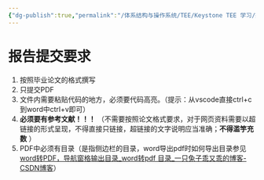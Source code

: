 ```yaml
---
{"dg-publish":true,"permalink":"/体系结构与操作系统/TEE/Keystone TEE 学习/报告提交要求/","dgPassFrontmatter":true}
---
```



# 报告提交要求

1. 按照毕业论文的格式撰写
1. 只提交PDF
1. 文件内需要粘贴代码的地方，必须要代码高亮。（提示：从vscode直接ctrl+c到word中ctrl+v即可）
1. **必须要有参考文献！！！** （不需要按照论文格式要求，对于网页资料需要以超链接的形式呈现，不得直接只链接，超链接的文字说明应当准确；**不得滥竽充数** ）
1. PDF中必须有目录（是指侧边栏的目录，word导出pdf时如何导出目录参见[word转PDF，导航窗格输出目录_word转pdf 目录_一只兔子乖又乖的博客-CSDN博客](https://blog.csdn.net/qq_45988298/article/details/124972181)）



